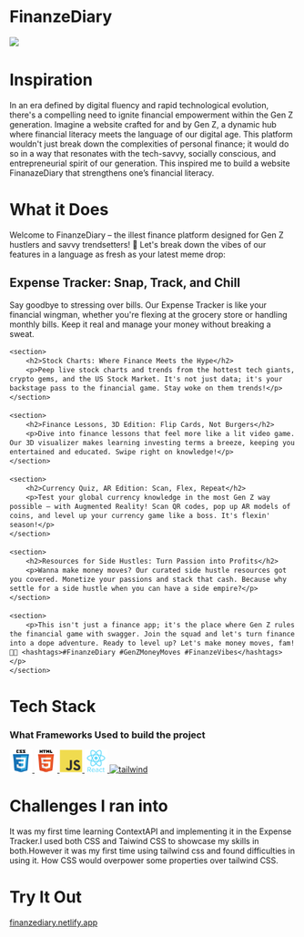 <h1><b>FinanzeDiary</b></h1>
<img src="https://drive.google.com/file/d/1s2TR2jUxjKfkyRNdEPTT9SN3kqgKC38p/view?usp=drive_link">

<h1><b>Inspiration</b></h1>
In an era defined by digital fluency and rapid technological evolution, there's a compelling need to ignite financial empowerment within the Gen Z generation. Imagine a website crafted for and by Gen Z, a dynamic hub where financial literacy meets the language of our digital age. This platform wouldn't just break down the complexities of personal finance; it would do so in a way that resonates with the tech-savvy, socially conscious, and entrepreneurial spirit of our generation. This inspired me to build a website FinanazeDiary that strengthens one’s financial literacy.


<h1><b>What it Does</b></h1>

<p>Welcome to FinanzeDiary – the illest finance platform designed for Gen Z hustlers and savvy trendsetters! 🚀 Let's break down the vibes of our features in a language as fresh as your latest meme drop:</p> 

 <section>
        <h2>Expense Tracker: Snap, Track, and Chill</h2>
        <p>Say goodbye to stressing over bills. Our Expense Tracker is like your financial wingman, whether you're flexing at the grocery store or handling monthly bills. Keep it real and manage your money without breaking a sweat.</p>
    </section>

    <section>
        <h2>Stock Charts: Where Finance Meets the Hype</h2>
        <p>Peep live stock charts and trends from the hottest tech giants, crypto gems, and the US Stock Market. It's not just data; it's your backstage pass to the financial game. Stay woke on them trends!</p>
    </section>

    <section>
        <h2>Finance Lessons, 3D Edition: Flip Cards, Not Burgers</h2>
        <p>Dive into finance lessons that feel more like a lit video game. Our 3D visualizer makes learning investing terms a breeze, keeping you entertained and educated. Swipe right on knowledge!</p>
    </section>

    <section>
        <h2>Currency Quiz, AR Edition: Scan, Flex, Repeat</h2>
        <p>Test your global currency knowledge in the most Gen Z way possible – with Augmented Reality! Scan QR codes, pop up AR models of coins, and level up your currency game like a boss. It's flexin' season!</p>
    </section>

    <section>
        <h2>Resources for Side Hustles: Turn Passion into Profits</h2>
        <p>Wanna make money moves? Our curated side hustle resources got you covered. Monetize your passions and stack that cash. Because why settle for a side hustle when you can have a side empire?</p>
    </section>

    <section>
        <p>This isn't just a finance app; it's the place where Gen Z rules the financial game with swagger. Join the squad and let's turn finance into a dope adventure. Ready to level up? Let's make money moves, fam! 🚀💸 <hashtags>#FinanzeDiary #GenZMoneyMoves #FinanzeVibes</hashtags></p>
    </section>


<h1>Tech Stack</h1>

<h3 align="left">What Frameworks Used to build the project</h3>
<p align="left"> <a href="https://www.w3schools.com/css/" target="_blank" rel="noreferrer"> <img src="https://raw.githubusercontent.com/devicons/devicon/master/icons/css3/css3-original-wordmark.svg" alt="css3" width="40" height="40"/> </a> <a href="https://www.w3.org/html/" target="_blank" rel="noreferrer"> <img src="https://raw.githubusercontent.com/devicons/devicon/master/icons/html5/html5-original-wordmark.svg" alt="html5" width="40" height="40"/> </a> <a href="https://developer.mozilla.org/en-US/docs/Web/JavaScript" target="_blank" rel="noreferrer"> <img src="https://raw.githubusercontent.com/devicons/devicon/master/icons/javascript/javascript-original.svg" alt="javascript" width="40" height="40"/> </a> <a href="https://reactjs.org/" target="_blank" rel="noreferrer"> <img src="https://raw.githubusercontent.com/devicons/devicon/master/icons/react/react-original-wordmark.svg" alt="react" width="40" height="40"/> </a> <a href="https://tailwindcss.com/" target="_blank" rel="noreferrer"> <img src="https://www.vectorlogo.zone/logos/tailwindcss/tailwindcss-icon.svg" alt="tailwind" width="40" height="40"/> </a> 

  <h1> Challenges I ran into</h1>
  <p>It was my first time learning ContextAPI  and implementing it in the Expense Tracker.I used both CSS and Taiwind CSS to showcase my skills in both.However it was my first time using tailwind css and found difficulties in using it. How CSS would overpower some properties over tailwind CSS.
</p>


  <h1> Try It Out</h1>
  <p><u>finanzediary.netlify.app</u></p>
 

